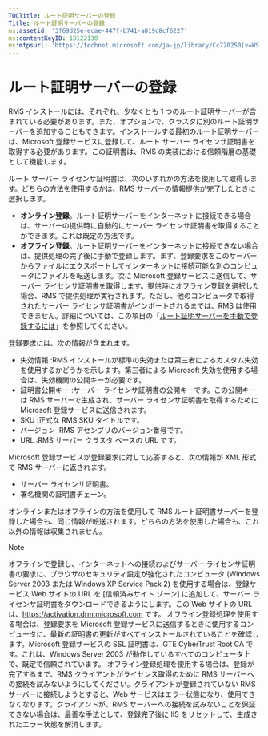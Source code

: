 ```yaml
---
TOCTitle: ルート証明サーバーの登録
Title: ルート証明サーバーの登録
ms:assetid: '3f69d25e-ecae-447f-b741-a819c8cf6227'
ms:contentKeyID: 18122130
ms:mtpsurl: 'https://technet.microsoft.com/ja-jp/library/Cc720250(v=WS.10)'
---
```


ルート証明サーバーの登録
========================

RMS インストールには、それぞれ、少なくとも 1 つのルート証明サーバーが含まれている必要があります。また、オプションで、クラスタに別のルート証明サーバーを追加することもできます。インストールする最初のルート証明サーバーは、Microsoft 登録サービスに登録して、ルート サーバー ライセンサ証明書を取得する必要があります。この証明書は、RMS の実装における信頼階層の基礎として機能します。

ルート サーバー ライセンサ証明書は、次のいずれかの方法を使用して取得します。どちらの方法を使用するかは、RMS サーバーの情報提供が完了したときに選択します。

-   **オンライン登録**。ルート証明サーバーをインターネットに接続できる場合は、サーバーの提供時に自動的にサーバー ライセンサ証明書を取得することができます。これは既定の方法です。
-   **オフライン登録**。ルート証明サーバーをインターネットに接続できない場合は、提供処理の完了後に手動で登録します。まず、登録要求をこのサーバーからファイルにエクスポートしてインターネットに接続可能な別のコンピュータにファイルを転送します。次に Microsoft 登録サービスに送信して、サーバー ライセンサ証明書を取得します。提供時にオフライン登録を選択した場合、RMS で提供処理が実行されます。ただし、他のコンピュータで取得されたサーバー ライセンサ証明書がインポートされるまでは、RMS は使用できません。詳細については、この項目の「[ルート証明サーバーを手動で登録するには](https://technet.microsoft.com/aecdebb5-b28b-4b58-937a-392bb6ce9643)」を参照してください。

登録要求には、次の情報が含まれます。

-   失効情報 :RMS インストールが標準の失効または第三者によるカスタム失効を使用するかどうかを示します。第三者による Microsoft 失効を使用する場合は、失効機関の公開キーが必要です。
-   証明書公開キー :サーバー ライセンサ証明書の公開キーです。この公開キーは RMS サーバーで生成され、サーバー ライセンサ証明書を取得するために Microsoft 登録サービスに送信されます。
-   SKU :正式な RMS SKU タイトルです。
-   バージョン :RMS アセンブリのバージョン番号です。
-   URL :RMS サーバー クラスタ ベースの URL です。

Microsoft 登録サービスが登録要求に対して応答すると、次の情報が XML 形式で RMS サーバーに返されます。

-   サーバー ライセンサ証明書。
-   署名機関の証明書チェーン。

オンラインまたはオフラインの方法を使用して RMS ルート証明書サーバーを登録した場合も、同じ情報が転送されます。どちらの方法を使用した場合も、これ以外の情報は収集されません。

> [!Note]  
> オフラインで登録し、インターネットへの接続およびサーバー ライセンサ証明書の要求に、ブラウザのセキュリティ設定が強化されたコンピュータ (Windows Server 2003 または Windows XP Service Pack 2) を使用する場合は、登録サービス Web サイトの URL を \[信頼済みサイト ゾーン\] に追加して、サーバー ライセンサ証明書をダウンロードできるようにします。この Web サイトの URL は、https://activation.drm.microsoft.com です。 オフライン登録処理を使用する場合は、登録要求を Microsoft 登録サービスに送信するときに使用するコンピュータに、最新の証明書の更新がすべてインストールされていることを確認します。Microsoft 登録サービスの SSL 証明書は、GTE CyberTrust Root CA です。これは、Windows Server 2003 が動作しているすべてのコンピュータ上で、既定で信頼されています。 オフライン登録処理を使用する場合は、登録が完了するまで、RMS クライアントがライセンス取得のために RMS サーバーへの接続を試みないようにしてください。クライアントが登録されていない RMS サーバーに接続しようとすると、Web サービスはエラー状態になり、使用できなくなります。クライアントが、RMS サーバーへの接続を試みないことを保証できない場合は、最善な手法として、登録完了後に IIS をリセットして、生成されたエラー状態を解消します。
